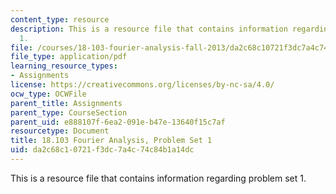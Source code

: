 ```yaml
---
content_type: resource
description: This is a resource file that contains information regarding problem set
  1.
file: /courses/18-103-fourier-analysis-fall-2013/da2c68c10721f3dc7a4c74c84b1a14dc_MIT18_103F13_pset1.pdf
file_type: application/pdf
learning_resource_types:
- Assignments
license: https://creativecommons.org/licenses/by-nc-sa/4.0/
ocw_type: OCWFile
parent_title: Assignments
parent_type: CourseSection
parent_uid: e888107f-6ea2-091e-b47e-13640f15c7af
resourcetype: Document
title: 18.103 Fourier Analysis, Problem Set 1
uid: da2c68c1-0721-f3dc-7a4c-74c84b1a14dc
---
```

This is a resource file that contains information regarding problem set 1.